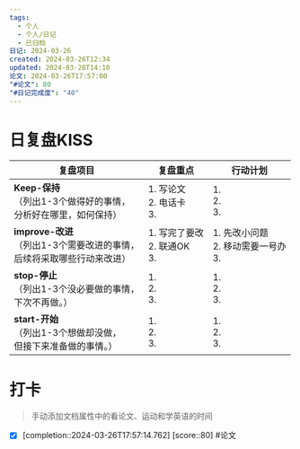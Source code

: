 ```yaml
---
tags:
  - 个人
  - 个人/日记
  - 已归档
日记: 2024-03-26
created: 2024-03-26T12:34
updated: 2024-03-28T14:10
论文: 2024-03-26T17:57:00
"#论文": 80
"#日记完成度": "40"
---
```



# 日复盘KISS
| **复盘项目**                                             | **复盘重点**                   | **行动计划**                      |
| ---------------------------------------------------- | -------------------------- | ----------------------------- |
| **Keep-保持**<br>（列出1-3个做得好的事情，<br>   分析好在哪里，如何保持）     | 1.  写论文<br>2. 电话卡<br>3.    | 1.  <br>2. <br>3.             |
| **improve-改进**<br>（列出1-3个需要改进的事情，<br>  后续将采取哪些行动来改进） | 1.  写完了要改<br>2. 联通OK<br>3. | 1.  先改小问题<br>2. 移动需要一号办<br>3. |
| **stop-停止**<br>（列出1-3个没必要做的事情，<br>下次不再做。）            | 1.  <br>2. <br>3.          | 1.  <br>2. <br>3.             |
| **start-开始**<br>（列出1-3个想做却没做，<br>但接下来准备做的事情。）        | 1.  <br>2. <br>3.          | 1.  <br>2. <br>3.             |


# 打卡
> 手动添加文档属性中的看论文、运动和学英语的时间




- [x]  [completion::2024-03-26T17:57:14.762] [score::80] #论文

